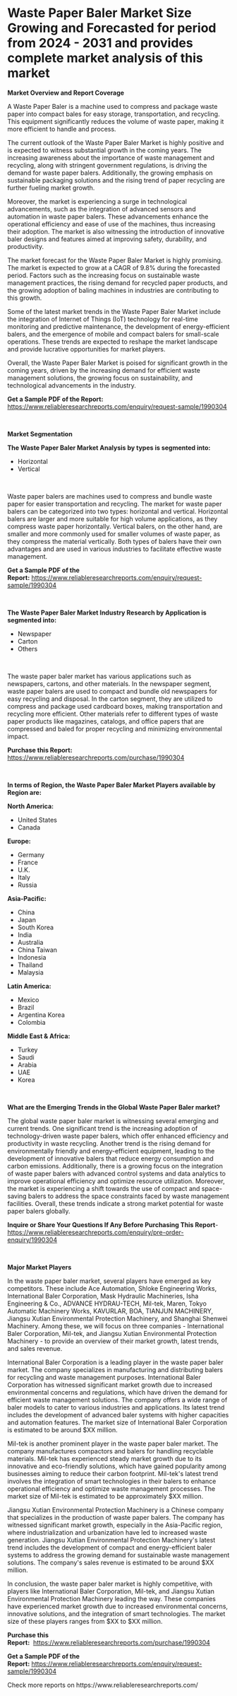 <p><h1>Waste Paper Baler Market Size Growing and Forecasted for period from 2024 - 2031 and provides complete market analysis of this market</h1></p><p><strong>Market Overview and Report Coverage</strong></p>
<p><p>A Waste Paper Baler is a machine used to compress and package waste paper into compact bales for easy storage, transportation, and recycling. This equipment significantly reduces the volume of waste paper, making it more efficient to handle and process.</p><p>The current outlook of the Waste Paper Baler Market is highly positive and is expected to witness substantial growth in the coming years. The increasing awareness about the importance of waste management and recycling, along with stringent government regulations, is driving the demand for waste paper balers. Additionally, the growing emphasis on sustainable packaging solutions and the rising trend of paper recycling are further fueling market growth.</p><p>Moreover, the market is experiencing a surge in technological advancements, such as the integration of advanced sensors and automation in waste paper balers. These advancements enhance the operational efficiency and ease of use of the machines, thus increasing their adoption. The market is also witnessing the introduction of innovative baler designs and features aimed at improving safety, durability, and productivity.</p><p>The market forecast for the Waste Paper Baler Market is highly promising. The market is expected to grow at a CAGR of 9.8% during the forecasted period. Factors such as the increasing focus on sustainable waste management practices, the rising demand for recycled paper products, and the growing adoption of baling machines in industries are contributing to this growth.</p><p>Some of the latest market trends in the Waste Paper Baler Market include the integration of Internet of Things (IoT) technology for real-time monitoring and predictive maintenance, the development of energy-efficient balers, and the emergence of mobile and compact balers for small-scale operations. These trends are expected to reshape the market landscape and provide lucrative opportunities for market players.</p><p>Overall, the Waste Paper Baler Market is poised for significant growth in the coming years, driven by the increasing demand for efficient waste management solutions, the growing focus on sustainability, and technological advancements in the industry.</p></p>
<p><strong>Get a Sample PDF of the Report:</strong> <a href="https://www.reliableresearchreports.com/enquiry/request-sample/1990304">https://www.reliableresearchreports.com/enquiry/request-sample/1990304</a></p>
<p>&nbsp;</p>
<p><strong>Market Segmentation</strong></p>
<p><strong>The Waste Paper Baler Market Analysis by types is segmented into:</strong></p>
<p><ul><li>Horizontal</li><li>Vertical</li></ul></p>
<p>&nbsp;</p>
<p><p>Waste paper balers are machines used to compress and bundle waste paper for easier transportation and recycling. The market for waste paper balers can be categorized into two types: horizontal and vertical. Horizontal balers are larger and more suitable for high volume applications, as they compress waste paper horizontally. Vertical balers, on the other hand, are smaller and more commonly used for smaller volumes of waste paper, as they compress the material vertically. Both types of balers have their own advantages and are used in various industries to facilitate effective waste management.</p></p>
<p><strong>Get a Sample PDF of the Report:</strong>&nbsp;<a href="https://www.reliableresearchreports.com/enquiry/request-sample/1990304">https://www.reliableresearchreports.com/enquiry/request-sample/1990304</a></p>
<p>&nbsp;</p>
<p><strong>The Waste Paper Baler Market Industry Research by Application is segmented into:</strong></p>
<p><ul><li>Newspaper</li><li>Carton</li><li>Others</li></ul></p>
<p>&nbsp;</p>
<p><p>The waste paper baler market has various applications such as newspapers, cartons, and other materials. In the newspaper segment, waste paper balers are used to compact and bundle old newspapers for easy recycling and disposal. In the carton segment, they are utilized to compress and package used cardboard boxes, making transportation and recycling more efficient. Other materials refer to different types of waste paper products like magazines, catalogs, and office papers that are compressed and baled for proper recycling and minimizing environmental impact.</p></p>
<p><strong>Purchase this Report:</strong>&nbsp; <a href="https://www.reliableresearchreports.com/purchase/1990304">https://www.reliableresearchreports.com/purchase/1990304</a></p>
<p>&nbsp;</p>
<p><strong>In terms of Region, the Waste Paper Baler Market Players available by Region are:</strong></p>
<p>
    <p> <strong> North America: </strong>
        <ul>
            <li>United States</li>
            <li>Canada</li>
        </ul>
        </p> 
    <p> <strong> Europe: </strong>
        <ul>
            <li>Germany</li>
            <li>France</li>
            <li>U.K.</li>
            <li>Italy</li>
            <li>Russia</li>
        </ul>
        </p> 
    <p> <strong> Asia-Pacific: </strong>
        <ul>
            <li>China</li>
            <li>Japan</li>
            <li>South Korea</li>
            <li>India</li>
            <li>Australia</li>
            <li>China Taiwan</li>
            <li>Indonesia</li>
            <li>Thailand</li>
            <li>Malaysia</li>
        </ul>
        </p> 
    <p> <strong> Latin America: </strong>
        <ul>
            <li>Mexico</li>
            <li>Brazil</li>
            <li>Argentina Korea</li>
            <li>Colombia</li>
        </ul>
        </p> 
    <p> <strong> Middle East & Africa: </strong>
        <ul>
            <li>Turkey</li>
            <li>Saudi</li>
            <li>Arabia</li>
            <li>UAE</li>
            <li>Korea</li>
        </ul>
    </p>
    </p>
<p>&nbsp;</p>
<p><strong>What are the Emerging Trends in the Global Waste Paper Baler market?</strong></p>
<p><p>The global waste paper baler market is witnessing several emerging and current trends. One significant trend is the increasing adoption of technology-driven waste paper balers, which offer enhanced efficiency and productivity in waste recycling. Another trend is the rising demand for environmentally friendly and energy-efficient equipment, leading to the development of innovative balers that reduce energy consumption and carbon emissions. Additionally, there is a growing focus on the integration of waste paper balers with advanced control systems and data analytics to improve operational efficiency and optimize resource utilization. Moreover, the market is experiencing a shift towards the use of compact and space-saving balers to address the space constraints faced by waste management facilities. Overall, these trends indicate a strong market potential for waste paper balers globally.</p></p>
<p><strong>Inquire or Share Your Questions If Any Before Purchasing This Report</strong>- <a href="https://www.reliableresearchreports.com/enquiry/pre-order-enquiry/1990304">https://www.reliableresearchreports.com/enquiry/pre-order-enquiry/1990304</a></p>
<p>&nbsp;</p>
<p><strong>Major Market Players</strong></p>
<p><p>In the waste paper baler market, several players have emerged as key competitors. These include Ace Automation, Shloke Engineering Works, International Baler Corporation, Mask Hydraulic Machineries, Isha Engineering & Co., ADVANCE HYDRAU-TECH, Mil-tek, Maren, Tokyo Automatic Machinery Works, KAVURLAR, BOA, TIANJUN MACHINERY, Jiangsu Xutian Environmental Protection Machinery, and Shanghai Shenwei Machinery. Among these, we will focus on three companies - International Baler Corporation, Mil-tek, and Jiangsu Xutian Environmental Protection Machinery - to provide an overview of their market growth, latest trends, and sales revenue.</p><p>International Baler Corporation is a leading player in the waste paper baler market. The company specializes in manufacturing and distributing balers for recycling and waste management purposes. International Baler Corporation has witnessed significant market growth due to increased environmental concerns and regulations, which have driven the demand for efficient waste management solutions. The company offers a wide range of baler models to cater to various industries and applications. Its latest trend includes the development of advanced baler systems with higher capacities and automation features. The market size of International Baler Corporation is estimated to be around $XX million.</p><p>Mil-tek is another prominent player in the waste paper baler market. The company manufactures compactors and balers for handling recyclable materials. Mil-tek has experienced steady market growth due to its innovative and eco-friendly solutions, which have gained popularity among businesses aiming to reduce their carbon footprint. Mil-tek's latest trend involves the integration of smart technologies in their balers to enhance operational efficiency and optimize waste management processes. The market size of Mil-tek is estimated to be approximately $XX million.</p><p>Jiangsu Xutian Environmental Protection Machinery is a Chinese company that specializes in the production of waste paper balers. The company has witnessed significant market growth, especially in the Asia-Pacific region, where industrialization and urbanization have led to increased waste generation. Jiangsu Xutian Environmental Protection Machinery's latest trend includes the development of compact and energy-efficient baler systems to address the growing demand for sustainable waste management solutions. The company's sales revenue is estimated to be around $XX million.</p><p>In conclusion, the waste paper baler market is highly competitive, with players like International Baler Corporation, Mil-tek, and Jiangsu Xutian Environmental Protection Machinery leading the way. These companies have experienced market growth due to increased environmental concerns, innovative solutions, and the integration of smart technologies. The market size of these players ranges from $XX to $XX million.</p></p>
<p><strong>Purchase this Report:</strong>&nbsp;&nbsp;<a href="https://www.reliableresearchreports.com/purchase/1990304">https://www.reliableresearchreports.com/purchase/1990304</a></p>
<p></p>
<p><strong>Get a Sample PDF of the Report:</strong>&nbsp;<a href="https://www.reliableresearchreports.com/enquiry/request-sample/1990304">https://www.reliableresearchreports.com/enquiry/request-sample/1990304</a></p>
<p>Check more reports on https://www.reliableresearchreports.com/</p>